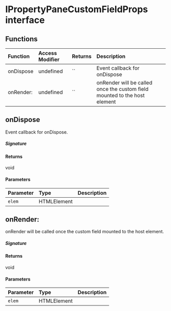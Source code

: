 # IPropertyPaneCustomFieldProps interface









## Functions

| Function	   | Access Modifier | Returns	| Description|
|:-------------|:----|:-------|:-----------|
|onDispose      | undefined | `` | Event callback for onDispose |
|onRender:      | undefined | `` | onRender will be called once the custom field mounted to the host element |


## onDispose

Event callback for onDispose.

##### Signature

#### Returns
void

#### Parameters


| Parameter	   | Type    | Description |
|:-------------|:---------------|:------------|
| `elem`    | HTMLElement |  |


## onRender:

onRender will be called once the custom field mounted to the host element.

##### Signature

#### Returns
void

#### Parameters


| Parameter	   | Type    | Description |
|:-------------|:---------------|:------------|
| `elem`    | HTMLElement |  |

